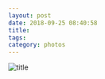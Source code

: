 ```yaml
---
layout: post
date: 2018-09-25 08:40:58
title: 
tags:
category: photos
---
```


![title](/assets/photoblog/big-sur-shore.jpg)